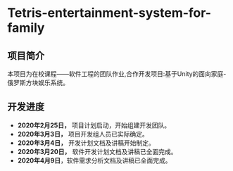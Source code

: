 # Tetris-entertainment-system-for-family

## 项目简介

本项目为在校课程——软件工程的团队作业,合作开发项目:基于Unity的面向家庭-俄罗斯方块娱乐系统。

## 开发进度

- **2020年2月25日，** 项目计划启动，开始组建开发团队。
- **2020年3月3日，** 项目开发组人员已实际确定。
- **2020年3月4日，** 开发计划文档及讲稿开始制定。
- **2020年3月20日，** 软件开发计划文档及讲稿已全面完成。
- **2020年4月9日**，软件需求分析文档及讲稿已全面完成。